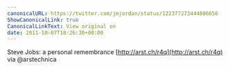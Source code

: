 ```yaml
---
canonicalURL: https://twitter.com/jmjordan/status/122377273444806656
ShowCanonicalLink: true
CanonicalLinkText: View original on
date: 2011-10-07T18:26:30+00:00
---
```

Steve Jobs: a personal remembrance [http://arst.ch/r4q](http://arst.ch/r4q) via @arstechnica